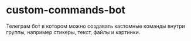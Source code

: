# custom-commands-bot
Телеграм бот в котором можно создавать кастомные команды внутри группы, например стикеры, текст, файлы и картинки.
